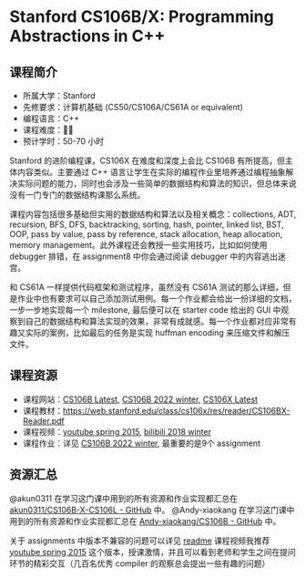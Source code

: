 # Stanford CS106B/X: Programming Abstractions in C++

## 课程简介

- 所属大学：Stanford
- 先修要求：计算机基础 (CS50/CS106A/CS61A or equivalent)
- 编程语言：C++
- 课程难度：🌟🌟
- 预计学时：50-70 小时

Stanford 的进阶编程课，CS106X 在难度和深度上会比 CS106B 有所提高，但主体内容类似。主要通过 C++ 语言让学生在实际的编程作业里培养通过编程抽象解决实际问题的能力，同时也会涉及一些简单的数据结构和算法的知识，但总体来说没有一门专门的数据结构课那么系统。

课程内容包括很多基础但实用的数据结构和算法以及相关概念：collections, ADT, recursion, BFS, DFS, backtracking, sorting, hash, pointer, linked list, BST, OOP, pass by value, pass by reference, stack allocation, heap allocation, memory management。此外课程还会教授一些实用技巧，比如如何使用 debugger 排错，在 assignment8 中你会通过阅读 debugger 中的内容逃出迷宫。

和 CS61A 一样提供代码框架和测试程序，虽然没有 CS61A 测试的那么详细，但是作业中也有要求可以自己添加测试用例。每一个作业都会给出一份详细的文档，一步一步地实现每一个 milestone, 最后便可以在 starter code 给出的 GUI 中观察到自己的数据结构和算法实现的效果，非常有成就感。每一个作业都对应非常有趣又实际的案例，比如最后的任务是实现 huffman encoding 来压缩文件和解压文件。

## 课程资源

- 课程网站：[CS106B Latest](https://web.stanford.edu/class/cs106b/), [CS106B 2022 winter](https://web.stanford.edu/class/archive/cs/cs106b/cs106b.1224/), [CS106X Latest](https://web.stanford.edu/class/cs106x/)
- 课程教材：<https://web.stanford.edu/class/cs106x/res/reader/CS106BX-Reader.pdf>
- 课程视频：[youtube spring 2015](https://www.youtube.com/watch?v=FIroM06V2MA&list=PL-h0BZdG_K4kAmsfvAik-Za826pNbQd0d), [bilibili 2018 winter](https://www.bilibili.com/video/BV1G7411k7jG)
- 课程作业：详见 [CS106B 2022 winter](https://web.stanford.edu/class/archive/cs/cs106b/cs106b.1224/), 最重要的是9个 assignment

## 资源汇总

@akun0311 在学习这门课中用到的所有资源和作业实现都汇总在 [akun0311/CS106B-X-CS106L - GitHub](https://github.com/akun0311/CS106B-X-CS106L-) 中。
@Andy-xiaokang 在学习这门课中用到的所有资源和作业实现都汇总在 [Andy-xiaokang/CS106B - GitHub](https://github.com/Andy-xiaokang/CS106B) 中。

关于 assignments 中版本不兼容的问题可以详见 [readme](https://github.com/Andy-xiaokang/CS106B/blob/master/README.md#postscript)
课程视频我推荐 [youtube spring 2015](https://www.youtube.com/watch?v=FIroM06V2MA&list=PL-h0BZdG_K4kAmsfvAik-Za826pNbQd0d) 这个版本，授课激情，并且可以看到老师和学生之间在提问环节的精彩交互（几百名优秀 compiler 的观察总会提出一些有趣的问题）
